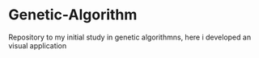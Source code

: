 # Genetic-Algorithm
Repository to my initial study in genetic algorithmns, here i developed an visual application
